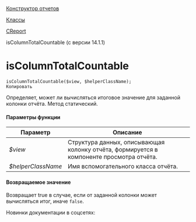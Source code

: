 [Конструктор отчетов](/api_help/report/index.php)

[Классы](/api_help/report/classes/index.php)

[CReport](/api_help/report/classes/creport/index.php)

isColumnTotalCountable (с версии 14.1.1)

isColumnTotalCountable
======================

```
isColumnTotalCountable($view, $helperClassName);
Копировать
```

Определяет, может ли вычисляться итоговое значение для заданной колонки отчёта. Метод статический.

#### Параметры функции

| Параметр | Описание |
| --- | --- |
| *$view* | Структура данных, описывающая колонку отчёта, формируется в компоненте просмотра отчёта. |
| *$helperClassName* | Имя вспомогательного класса отчёта. |

#### Возвращаемое значение

Возвращает true в случае, если от заданной колонки может вычисляться итог, иначе `false`.

Новинки документации в соцсетях: